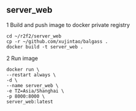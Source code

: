 ## server_web

1 Build and push image to docker private registry

```
cd ~/r2f2/server_web
cp -r ~/github.com/xujintao/balgass .
docker build -t server_web .
```

2 Run image

```
docker run \
--restart always \
-d \
--name server_web \
-e TZ=Asia/Shanghai \
-p 8000:8000 \
server_web:latest
```
